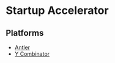 # Startup Accelerator

## Platforms

- [Antler](https://antler.co)
- [Y Combinator](/ycombinator.md)
